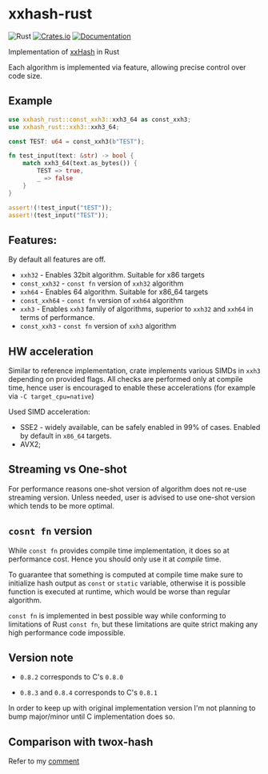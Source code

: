 # xxhash-rust

![Rust](https://github.com/DoumanAsh/xxhash-rust/workflows/Rust/badge.svg?branch=master)
[![Crates.io](https://img.shields.io/crates/v/xxhash-rust.svg)](https://crates.io/crates/xxhash-rust)
[![Documentation](https://docs.rs/xxhash-rust/badge.svg)](https://docs.rs/crate/xxhash-rust/)

Implementation of [xxHash](https://github.com/Cyan4973/xxHash) in Rust

Each algorithm is implemented via feature, allowing precise control over code size.

## Example

```rust
use xxhash_rust::const_xxh3::xxh3_64 as const_xxh3;
use xxhash_rust::xxh3::xxh3_64;

const TEST: u64 = const_xxh3(b"TEST");

fn test_input(text: &str) -> bool {
    match xxh3_64(text.as_bytes()) {
        TEST => true,
        _ => false
    }
}

assert!(!test_input("tEST"));
assert!(test_input("TEST"));
```

## Features:

By default all features are off.

- `xxh32` - Enables 32bit algorithm. Suitable for x86 targets
- `const_xxh32` - `const fn` version of `xxh32` algorithm
- `xxh64` - Enables 64 algorithm. Suitable for x86_64 targets
- `const_xxh64` - `const fn` version of `xxh64` algorithm
- `xxh3` - Enables `xxh3` family of algorithms, superior to `xxh32` and `xxh64` in terms of performance.
- `const_xxh3` - `const fn` version of `xxh3` algorithm

## HW acceleration

Similar to reference implementation, crate implements various SIMDs in `xxh3` depending on provided flags.
All checks are performed only at compile time, hence user is encouraged to enable these accelerations (for example via `-C target_cpu=native`)

Used SIMD acceleration:

- SSE2 - widely available, can be safely enabled in 99% of cases. Enabled by default in `x86_64` targets.
- AVX2;

## Streaming vs One-shot

For performance reasons one-shot version of algorithm does not re-use streaming version.
Unless needed, user is advised to use one-shot version which tends to be more optimal.

## `cosnt fn` version

While `const fn` provides compile time implementation, it does so at performance cost.
Hence you should only use it at _compile_ time.

To guarantee that something is computed at compile time make sure to initialize hash output
as `const` or `static` variable, otherwise it is possible function is executed at runtime, which
would be worse than regular algorithm.

`const fn` is implemented in best possible way while conforming to limitations of Rust `const
fn`, but these limitations are quite strict making any high performance code impossible.

## Version note

- `0.8.2` corresponds to C's `0.8.0`

- `0.8.3` and `0.8.4` corresponds to C's `0.8.1`

In order to  keep up with original implementation version I'm not planning to bump major/minor until C implementation does so.

## Comparison with twox-hash

Refer to my [comment](https://github.com/DoumanAsh/xxhash-rust/issues/10#issuecomment-980488647)
